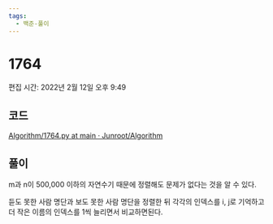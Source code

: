 ```yaml
---
tags:
  - 백준-풀이
---
```

# 1764

편집 시간: 2022년 2월 12일 오후 9:49

## 코드

[Algorithm/1764.py at main · Junroot/Algorithm](https://github.com/Junroot/Algorithm/blob/main/backjoon/1764.py)

## 풀이

m과 n이 500,000 이하의 자연수기 때문에 정렬해도 문제가 없다는 것을 알 수 있다.

듣도 못한 사람 명단과 보도 못한 사람 명단을 정렬한 뒤 각각의 인덱스를 i, j로 기억하고 더 작은 이름의 인덱스를 1씩 늘리면서 비교하면된다.